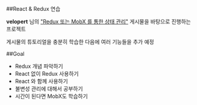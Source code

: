 ##React & Redux 연습

**velopert** 님의 ["Redux 또는 MobX 를 통한 상태 관리"](https://velog.io/@velopert/Redux-1-%EC%86%8C%EA%B0%9C-%EB%B0%8F-%EA%B0%9C%EB%85%90%EC%A0%95%EB%A6%AC-zxjlta8ywt) 게시물을 바탕으로 진행하는 프로젝트 

게시물의 튜토리얼을 충분히 학습한 다음에 여러 기능들을 추가 예정

##Goal
- Redux 개념 파악하기
- React 없이 Redux 사용하기
- React 와 함께 사용하기
- 불변성 관리에 대해서 공부하기
- 시간이 된다면 MobX도 학습하기 
